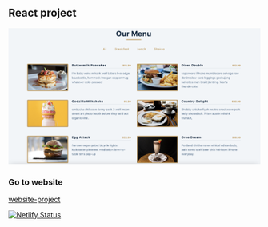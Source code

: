 ## React project

![screenshot](images/screenshot-menu.png)

### Go to website

[website-project](https://restaurant-menu-react-js.netlify.app/)

[![Netlify Status](https://api.netlify.com/api/v1/badges/5d67bd92-c350-40d0-adfe-b32ca570e00e/deploy-status)](https://app.netlify.com/sites/restaurant-menu-react-js/deploys)
